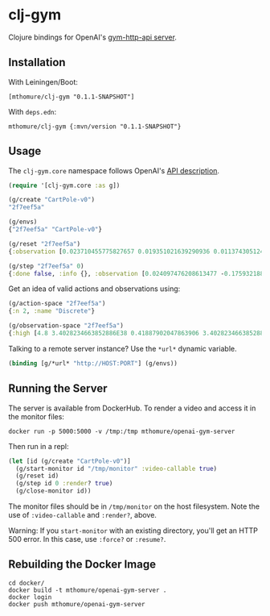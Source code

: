 # clj-gym

Clojure bindings for OpenAI's
[gym-http-api server](https://github.com/openai/gym-http-api/).

## Installation

With Leiningen/Boot:

    [mthomure/clj-gym "0.1.1-SNAPSHOT"]

With `deps.edn`:

    mthomure/clj-gym {:mvn/version "0.1.1-SNAPSHOT"}


## Usage

The `clj-gym.core` namespace follows OpenAI's
[API description](https://github.com/openai/gym-http-api#api-specification).

``` clojure
(require '[clj-gym.core :as g])

(g/create "CartPole-v0")
"2f7eef5a"

(g/envs)
{"2f7eef5a" "CartPole-v0"}

(g/reset "2f7eef5a")
{:observation [0.023710455775827657 0.019351021639290936 0.011374305124354243 -0.016630857354495036]}

(g/step "2f7eef5a" 0)
{:done false, :info {}, :observation [0.024097476208613477 -0.1759321880637575 0.011041687977264342 0.2796189824583605], :reward 1.0}
```

Get an idea of valid actions and observations using:

``` clojure
(g/action-space "2f7eef5a")
{:n 2, :name "Discrete"}

(g/observation-space "2f7eef5a")
{:high [4.8 3.4028234663852886E38 0.41887902047863906 3.4028234663852886E38], :low [-4.8 -3.4028234663852886E38 -0.41887902047863906 -3.4028234663852886E38], :name "Box", :shape [4]}
```

Talking to a remote server instance? Use the `*url*` dynamic variable.

``` clojure
(binding [g/*url* "http://HOST:PORT"] (g/envs))
```

## Running the Server

The server is available from DockerHub. To render a video and access it in the monitor files:

```
docker run -p 5000:5000 -v /tmp:/tmp mthomure/openai-gym-server
```

Then run in a repl:

``` clojure
(let [id (g/create "CartPole-v0")]
  (g/start-monitor id "/tmp/monitor" :video-callable true)
  (g/reset id)
  (g/step id 0 :render? true)
  (g/close-monitor id))
```

The monitor files should be in `/tmp/monitor` on the host filesystem. Note the
use of `:video-callable` and `:render?`, above.

Warning: If you `start-monitor` with an existing directory, you'll get an
HTTP 500 error. In this case, use `:force?` or `:resume?`.

## Rebuilding the Docker Image

```
cd docker/
docker build -t mthomure/openai-gym-server .
docker login
docker push mthomure/openai-gym-server
```
